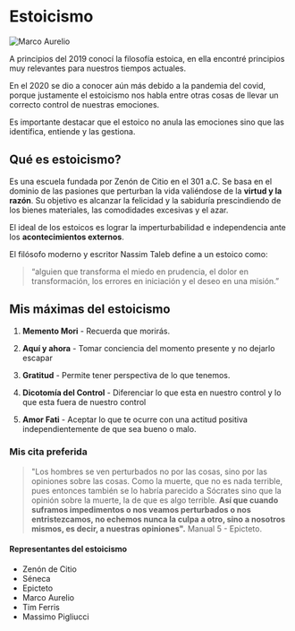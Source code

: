# Estoicismo

![Marco Aurelio](../assets/img/marco-aurelio-mod.jpg "Marco Aurelio")

A principios del 2019 conocí la filosofía estoica, en ella encontré principios muy relevantes para nuestros tiempos actuales.

En el 2020 se dio a conocer aún más debido a la pandemia del covid, porque justamente el estoicismo nos habla entre otras cosas de llevar un correcto control de nuestras emociones.

Es importante destacar que el estoico no anula las emociones sino que las identifica, entiende y las gestiona.
## Qué es estoicismo?

Es una escuela fundada por Zenón de Citio en el 301 a.C.
Se basa en el dominio de las pasiones que perturban la vida valiéndose de la __virtud y la razón__. Su objetivo es alcanzar la felicidad y la sabiduría prescindiendo de los bienes materiales, las comodidades excesivas y el azar.

El ideal de los estoicos es lograr la imperturbabilidad e independencia ante los __acontecimientos externos__.

El filósofo moderno y escritor Nassim Taleb define a un estoico como:
> “alguien que transforma el miedo en prudencia, el dolor en transformación, los errores en iniciación y el deseo en una misión.”

## Mis máximas del estoicismo

1. __Memento Mori__ - Recuerda que morirás.


2. __Aquí y ahora__ - Tomar conciencia del momento presente y no dejarlo escapar


3. __Gratitud__ - Permite tener perspectiva de lo que tenemos.


4. __Dicotomía del Control__ - Diferenciar lo que esta en nuestro control y lo que esta fuera de nuestro control


5. __Amor Fati__ - Aceptar lo que te ocurre con una actitud positiva independientemente de que sea bueno o malo.


### Mis cita preferida
> "Los hombres se ven perturbados no por las cosas, sino por las opiniones sobre las cosas. Como la muerte, que no es nada terrible, pues entonces también se lo habría parecido a Sócrates sino que la opinión sobre la muerte, la de que es algo terrible. **Así que cuando suframos impedimentos o nos veamos perturbados o nos entristezcamos, no echemos nunca la culpa a otro, sino a nosotros mismos, es decir, a nuestras opiniones".** Manual 5 - Epicteto.


#### Representantes del estoicismo

* Zenón de Citio
* Séneca
* Epicteto
* Marco Aurelio
* Tim Ferris
* Massimo Pigliucci




